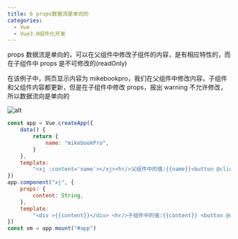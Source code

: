 ```yaml
---
title: 6 props数据流是单向的
categories:
  - Vue
  - Vue3.0组件化开发
---
```


props 数据流是单向的，可以在父组件中修改子组件的内容，是有相应特性的，而在子组件中 props 是不可修改的(readOnly)

在该例子中，网页显示内容为 mikebookpro，我们在父组件中修改内容，子组件和父组件内容都更新，但是在子组件中修改 props，报出 warning 不允许修改，所以数据流向是单向的

![alt](https://mikes.oss-cn-beijing.aliyuncs.com/uPic/Dec-18-2021-5-53-52.gif)

```javascript
const app = Vue.createApp({
	data() {
		return {
			name: "mikebookPro",
		}
	},
	template:
		"<xj :content='name'></xj><hr/>父组件中的值:{{name}}<button @click='name=`MAC`'>父组件修改值</button>",
})
app.component("xj", {
	props: {
		content: String,
	},
	template:
		"<div >{{content}}</div> <hr/>子组件中的值:{{content}} <button @click='content=`mac`'>子组件修改值</button>",
})
const vm = app.mount("#app")
```
